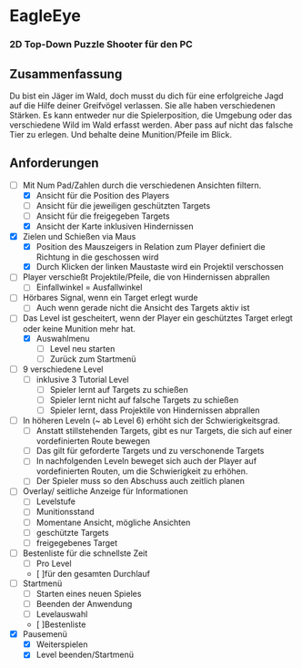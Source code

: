 # EagleEye
 ### 2D Top-Down Puzzle Shooter für den PC
## Zusammenfassung

Du bist ein Jäger im Wald, doch musst du dich für eine erfolgreiche Jagd auf die Hilfe deiner Greifvögel verlassen. Sie alle haben verschiedenen Stärken. Es kann entweder nur die Spielerposition, die Umgebung oder das verschiedene Wild im Wald erfasst werden. Aber pass auf nicht das falsche Tier zu erlegen. Und behalte deine Munition/Pfeile im Blick.

## Anforderungen

- [ ] Mit Num Pad/Zahlen durch die verschiedenen Ansichten filtern.
    - [x] Ansicht für die Position des Players
    - [ ] Ansicht für die jeweiligen geschützten Targets
    - [ ] Ansicht für die freigegeben Targets
    - [x] Ansicht der Karte inklusiven Hindernissen
- [x] Zielen und Schießen via Maus
    - [x] Position des Mauszeigers in Relation zum Player definiert die Richtung in die geschossen wird
    - [x] Durch Klicken der linken Maustaste wird ein Projektil verschossen 
- [ ] Player verschießt Projektile/Pfeile, die von Hindernissen abprallen
    - [ ] Einfallwinkel = Ausfallwinkel
- [ ] Hörbares Signal, wenn ein Target erlegt wurde
    - [ ] Auch wenn gerade nicht die Ansicht des Targets aktiv ist
- [ ] Das Level ist gescheitert, wenn der Player ein geschütztes Target erlegt oder keine Munition mehr hat.
    - [x] Auswahlmenu
        - [ ] Level neu starten
        - [ ] Zurück zum Startmenü
- [ ] 9 verschiedene Level
    - [ ] inklusive 3 Tutorial Level
        - [ ] Spieler lernt auf Targets zu schießen
        - [ ] Spieler lernt nicht auf falsche Targets zu schießen
        - [ ] Spieler lernt, dass Projektile von Hindernissen abprallen
- [ ] In höheren Leveln (~ ab Level 6) erhöht sich der Schwierigkeitsgrad.
    - [ ] Anstatt stillstehenden Targets, gibt es nur Targets, die sich auf einer vordefinierten Route bewegen
    - [ ] Das gilt für geforderte Targets und zu verschonende Targets
    - [ ] In nachfolgenden Leveln beweget sich auch der Player auf vordefinierten Routen, um die Schwierigkeit zu erhöhen.
    - [ ] Der Spieler muss so den Abschuss auch zeitlich planen
- [ ] Overlay/ seitliche Anzeige für Informationen
    - [ ] Levelstufe
    - [ ] Munitionsstand
    - [ ] Momentane Ansicht, mögliche Ansichten
    - [ ] geschützte Targets
    - [ ] freigegebenes Target
- [ ] Bestenliste für die schnellste Zeit
    - [ ] Pro Level
    - [ ]für den gesamten Durchlauf
- [ ] Startmenü
    - [ ] Starten eines neuen Spieles
    - [ ] Beenden der Anwendung
    - [ ] Levelauswahl
    - [ ]Bestenliste
- [x] Pausemenü
    - [x] Weiterspielen
    - [x] Level beenden/Startmenü

